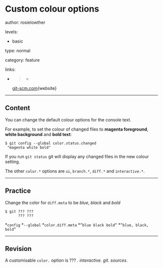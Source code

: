 # Custom colour options
author: rosielowther

levels:

  - basic

type: normal

category: feature

links:

  - >-
    [git-scm.com](http://git-scm.com/book/en/v2/Customizing-Git-Git-Configuration){website}

---
## Content

You can change the default colour options for the console text.

For example, to set the colour of changed files to **magenta foreground**, **white background** and **bold text**:
```
$ git config --global color.status.changed
 "magenta white bold"
```
If you run `git status` git will display any changed files in the new colour setting.

The other `color.*` options are `ui`, `branch.*`, `diff.*` and `interactive.*`.

---
## Practice

Change the color for `diff.meta` to be *blue*, *black* and *bold*
```
$ git ??? ??? 
      ??? ???
```
*`config`
*`--global`
*`color.diff.meta`
*`”blue black bold”`
*`”blue, black, bold”`

---
## Revision

A customisable `color.` option is ??? .
*interactive.*
*git.*
*sources.*